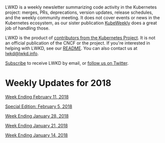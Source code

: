 LWKD is a weekly newsletter summarizing code activity in the Kubernetes project: merges, PRs, deprecations, version updates, release schedules, and the weekly community meeting.  It does not cover events or news in the Kubernetes ecosystem, as our sister publication [KubeWeekly](https://kubeweekly.com/) does a great job of handling those.

LWKD is the product of [contributors from the Kubernetes Project](/authors).  It is not an official publication of the CNCF or the project.  If you're interested in helping with LWKD, see our [README](https://github.com/lwkd/lwkd.github.io).  You can also contact us at lwkd@lwkd.info.

[Subscribe](http://eepurl.com/dkBy_j) to receive LWKD by email, or [follow us on Twitter](https://twitter.com/LWKDNews).

# Weekly Updates for 2018

[Week Ending February 11, 2018](/2018/20180211)

[Special Edition: February 5, 2018](/2018/20180205)

[Week Ending January 28, 2018](/2018/20180128)

[Week Ending January 21, 2018](/2018/20180121)

[Week Ending January 14, 2018](/2018/20180114)
